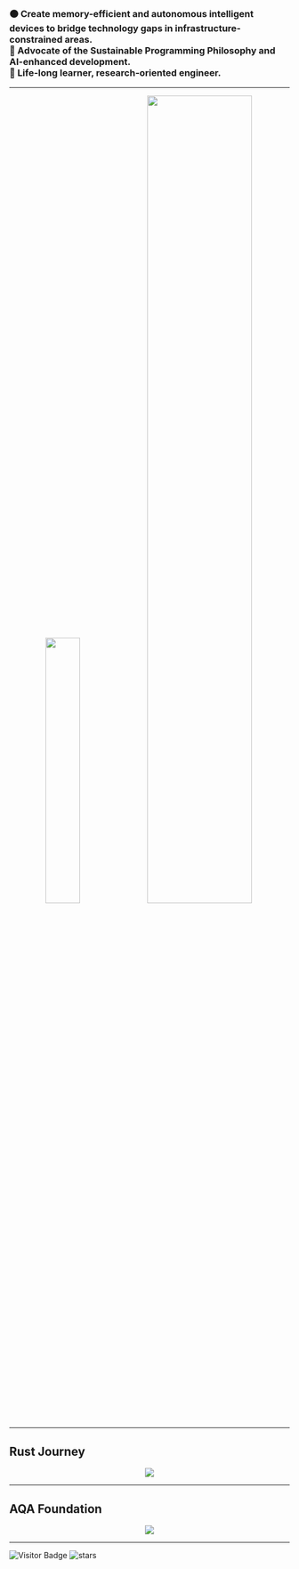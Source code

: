 <h3>
  🟠 Create memory-efficient and autonomous intelligent devices to bridge technology gaps in infrastructure-constrained areas.<br>
  🔵 Advocate of the Sustainable Programming Philosophy and AI-enhanced development.<br>
  🔵 Life-long learner, research-oriented engineer.
</h3>

---
<p align="center">
  <img src="https://github-readme-stats.vercel.app/api/top-langs/?username=maltsev-dev&layout=compact&theme=calm_pink&private=false&hide_border=true&border_radius=8" width="35%" />
  <img src="https://github-profile-summary-cards.vercel.app/api/cards/profile-details?username=maltsev-dev&theme=github_dark" width="61%"/>
<!--   <img src="https://github-readme-streak-stats.herokuapp.com/?user=maltsev-dev&theme=calm_pink&layout=compact&hide_border=true&border_radius=8" width="56%" /> -->
</p>

---
## Rust Journey
<p align="center">
  <img src="https://skillicons.dev/icons?i=rust,py,tensorflow,raspberrypi,arduino,aiscript,ai,vscode,bash,powershell,actix,wasm" />
</p>

---
## AQA Foundation
<p align="center">
  <img src="https://skillicons.dev/icons?i=java,maven,gradle,gherkin,figma,jenkins,selenium,postman,sentry,kafka,redis,spring,linux,androidstudio,githubactions" />
</p>

---
![Visitor Badge](https://visitor-badge.laobi.icu/badge?page_id=chemyl.chemyl) <img src="https://img.shields.io/github/stars/maltsev-dev?label=Stars" alt="stars">
